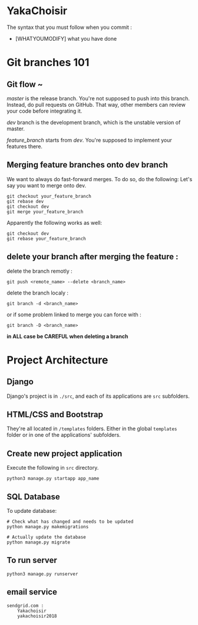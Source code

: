 # YakaChoisir

The syntax that you must follow when you commit :
  - [WHATYOUMODIFY] what you have done

# Git branches 101

## Git flow ~

*master* is the release branch. You're not supposed to push into this branch.
Instead, do pull requests on GitHub. That way, other members can review your
code before integrating it.

*dev* branch is the development branch, which is the unstable version of
master.

*feature_branch* starts from *dev*. You're supposed to implement your features
there.

## Merging feature branches onto dev branch

We want to always do fast-forward merges. To do so, do the following:
Let's say you want to merge onto dev.
```
git checkout your_feature_branch
git rebase dev
git checkout dev
git merge your_feature_branch
```
Apparently the following works as well:
```
git checkout dev
git rebase your_feature_branch
```
## delete your branch after merging the feature :

delete the branch remotly : 
```
git push <remote_name> --delete <branch_name>
```
delete the branch localy :
```
git branch -d <branch_name>
```
or if some problem linked to merge you can force with :
```
git branch -D <branch_name>
```

**in ALL case be CAREFUL when deleting a branch**

# Project Architecture

## Django

Django's project is in `./src`, and each of its applications are `src`
subfolders.

## HTML/CSS and Bootstrap

They're all located in `/templates` folders. Either in the global `templates`
folder or in one of the applications' subfolders.

## Create new project application

Execute the following in `src` directory.

```
python3 manage.py startapp app_name
```

## SQL Database

To update database:

```
# Check what has changed and needs to be updated
python manage.py makemigrations

# Actually update the database
python manage.py migrate
```

## To run server

```
python3 manage.py runserver
```


## email service
    sendgrid.com :
        Yakachoisir
        yakachoisir2018
